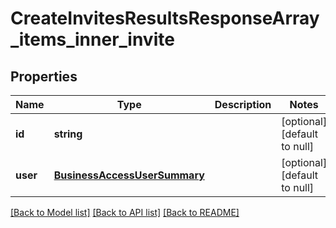 # CreateInvitesResultsResponseArray_items_inner_invite

## Properties
Name | Type | Description | Notes
------------ | ------------- | ------------- | -------------
**id** | **string** |  | [optional] [default to null]
**user** | [**BusinessAccessUserSummary**](BusinessAccessUserSummary.md) |  | [optional] [default to null]

[[Back to Model list]](../README.md#documentation-for-models) [[Back to API list]](../README.md#documentation-for-api-endpoints) [[Back to README]](../README.md)


